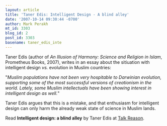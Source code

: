 ```yaml
---
layout: article
title: 'Taner Edis: Intelligent Design - A blind alley'
date: '2007-10-14 09:30:44 -0700'
author: Mark Perakh
mt_id: 3303
blog_id: 2
post_id: 3303
basename: taner_edis_inte
---
```

Taner Edis (author of _An Illusion of Harmony: Science and Religion in Islam_, Prometheus Books, 2007), writes in an essay about the sitiuation with intelligent design _vs._ evolution in Muslim countries:

"_Muslim populations have not been very hospitable to Darwinian evolution, supporting some of the most successful versions of creationism in the world. Lately, some Muslim intellectuals have been showing interest in intelligent design as well._" 

Taner Edis argues that this is a mistake, and that enthusiasm for intelligent design can only harm the already weak state of science in Muslim lands.

Read **Intelligent design: a blind alley** by Taner Edis at [Talk Reason](http://www.talkreason.org/articles/ID-Muslim.cfm).
